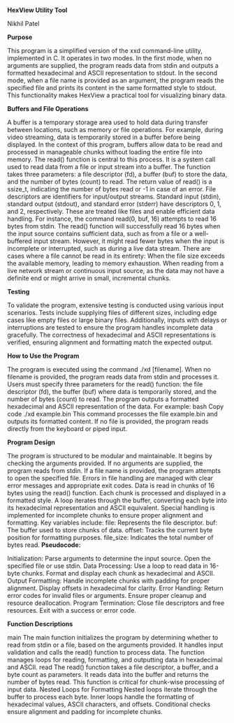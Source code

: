 **HexView Utility Tool**


Nikhil Patel 

**Purpose**


This program is a simplified version of the xxd command-line utility, implemented in C. It operates in two modes. In the first mode, when no arguments are supplied, the program reads data from stdin and outputs a formatted hexadecimal and ASCII representation to stdout. In the second mode, when a file name is provided as an argument, the program reads the specified file and prints its content in the same formatted style to stdout. This functionality makes HexView a practical tool for visualizing binary data.

**Buffers and File Operations**


A buffer is a temporary storage area used to hold data during transfer between locations, such as memory or file operations. For example, during video streaming, data is temporarily stored in a buffer before being displayed. In the context of this program, buffers allow data to be read and processed in manageable chunks without loading the entire file into memory.
The read() function is central to this process. It is a system call used to read data from a file or input stream into a buffer. The function takes three parameters: a file descriptor (fd), a buffer (buf) to store the data, and the number of bytes (count) to read. The return value of read() is a ssize_t, indicating the number of bytes read or -1 in case of an error.
File descriptors are identifiers for input/output streams. Standard input (stdin), standard output (stdout), and standard error (stderr) have descriptors 0, 1, and 2, respectively. These are treated like files and enable efficient data handling. For instance, the command read(0, buf, 16) attempts to read 16 bytes from stdin.
The read() function will successfully read 16 bytes when the input source contains sufficient data, such as from a file or a well-buffered input stream. However, it might read fewer bytes when the input is incomplete or interrupted, such as during a live data stream.
There are cases where a file cannot be read in its entirety:
When the file size exceeds the available memory, leading to memory exhaustion.
When reading from a live network stream or continuous input source, as the data may not have a definite end or might arrive in small, incremental chunks.

**Testing**


To validate the program, extensive testing is conducted using various input scenarios. Tests include supplying files of different sizes, including edge cases like empty files or large binary files. Additionally, inputs with delays or interruptions are tested to ensure the program handles incomplete data gracefully. The correctness of hexadecimal and ASCII representations is verified, ensuring alignment and formatting match the expected output.

**How to Use the Program**


The program is executed using the command ./xd [filename]. When no filename is provided, the program reads data from stdin and processes it. Users must specify three parameters for the read() function: the file descriptor (fd), the buffer (buf) where data is temporarily stored, and the number of bytes (count) to read. The program outputs a formatted hexadecimal and ASCII representation of the data. For example:
bash
Copy code
./xd example.bin
This command processes the file example.bin and outputs its formatted content. If no file is provided, the program reads directly from the keyboard or piped input.

**Program Design**


The program is structured to be modular and maintainable. It begins by checking the arguments provided. If no arguments are supplied, the program reads from stdin. If a file name is provided, the program attempts to open the specified file. Errors in file handling are managed with clear error messages and appropriate exit codes.
Data is read in chunks of 16 bytes using the read() function. Each chunk is processed and displayed in a formatted style. A loop iterates through the buffer, converting each byte into its hexadecimal representation and ASCII equivalent. Special handling is implemented for incomplete chunks to ensure proper alignment and formatting.
Key variables include:
file: Represents the file descriptor.
buf: The buffer used to store chunks of data.
offset: Tracks the current byte position for formatting purposes.
file_size: Indicates the total number of bytes read.
**Pseudocode:**

Initialization:
Parse arguments to determine the input source.
Open the specified file or use stdin.
Data Processing:
Use a loop to read data in 16-byte chunks.
Format and display each chunk as hexadecimal and ASCII.
Output Formatting:
Handle incomplete chunks with padding for proper alignment.
Display offsets in hexadecimal for clarity.
Error Handling:
Return error codes for invalid files or arguments.
Ensure proper cleanup and resource deallocation.
Program Termination:
Close file descriptors and free resources.
Exit with a success or error code.

**Function Descriptions**


main
The main function initializes the program by determining whether to read from stdin or a file, based on the arguments provided. It handles input validation and calls the read() function to process data. The function manages loops for reading, formatting, and outputting data in hexadecimal and ASCII.
read
The read() function takes a file descriptor, a buffer, and a byte count as parameters. It reads data into the buffer and returns the number of bytes read. This function is critical for chunk-wise processing of input data.
Nested Loops for Formatting
Nested loops iterate through the buffer to process each byte. Inner loops handle the formatting of hexadecimal values, ASCII characters, and offsets. Conditional checks ensure alignment and padding for incomplete chunks.


